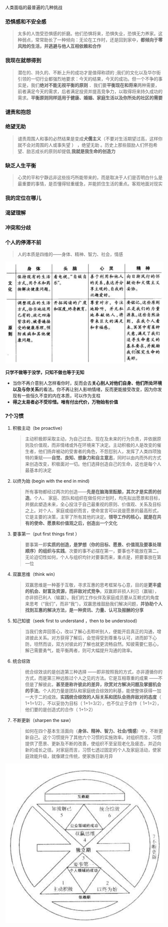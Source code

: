 人类面临的最普遍的几种挑战  

### 恐惧感和不安全感  

> 太多的人饱受恐惧感的折磨。他们恐惧将来，恐惧失业，恐惧无力养家。这种弱点，常常助长了一种倾向：无论在工作时，还是回到家中，**都倾向于零风险的生活，并逃避与他人互相依赖和合作**  

### 我现在就想得到  

> 潜在的、持久的、不断上升的成功才是值得称颂的  ;我们的文化以及华尔街引领的一切行业都强烈地要求：今天的结果，今天的成功。但一个不争的事实是，我们**绝对不能无视平衡的原则** ．我们要**平衡现在和将来**两种需要，前者满足今天的需求，后者满足投资并提高竞争力，以取得将来持久成功的需求。**平衡原则同样适用于健康、婚姻、家庭生活以及你所处的社区的需要**  

### 谴责和抱怨  

### 绝望无助  

> 谴责周围人和事的必然结果是变成**犬儒主义**（不要对生活期望过高，这样你就不会对周围的人或事失望  ） ，绝望无助  。历史上那些鼓励人们怀抱希望、励志成长的原则却提倡‚**我就是我生命的创造力**

### 缺乏人生平衡  

> 心灵的平和宁静远非这些技巧所能带来的，而是取决于人们是否明白什么是最重要的事情，是否懂得轻重缓急，并能抓住生活的重点。客观地面对现实  

### 我的定位在哪儿  

### 渴望理解  

### 冲突和分歧

### 个人的停滞不前

> 人的本质是四维的——身体、精神、智力、社会，情感  

![image-20220814100206255](../../../assets/image-20220814100206255.png)



**只学不做等于没学，只知不做也等于无知**

- 当你不再介意别人怎样看你时，反而会去**关心别人对他们自身、他们所处环境以及与你关系**的看法。你不再让别人影响情绪，反而更能接受改变，因为你发现有一些恒久不变的内在本质，可以作为支柱  
- **得之太易者必不受珍惜。唯有付出代价，万物始有价值**  

### 7个习惯

1. 积极主动（be proactive）

   > 主动积极即采取主动，为自己过去、现在及未来的行为负责，并依据原则及价值观，而非情绪或外在环境来下决定。主动积极的人是改变的催生者，他们扬弃被动的受害者的角色，不怨怼别人，发挥了人类四项独特的秉赋——**自觉、良知、想象力和自主意志**，同时以由内而外的方式来创造改变，积极面对一切。他们选择创造自己的生命，这也是每个人最基本的决定  

2. 以终为始  (begin with the end in mind)

   > 所有事物都经过两次的创造——**先是在脑海里酝酿，其次才是实质的创造**。个人、 家庭、团队和组织在做任何计划时，均先拟出愿景和目标，并据此塑造未来，全心投注于自己最重视的原则、价值观、关系及目标之上。对个人、家庭或组织而言，使命宣言可以说是愿景的最高形式，它是主要的决策，主宰了所有其他的决定。**领导工作的核心，就是在共有的使命、愿景和价值观之后，创造出一个文化**  

3. 要事第一（put first things first ）

   > 要事第一即**实质的创造，是梦想（你的目标、愿景、价值观及要事处理顺序）的组织与实践**。次要的事不必摆在第一，要事也不能放在第二。无论迫切性如何，个人与组织均针对要事而来，重点是，把要事放在第一位  

4. 双赢思维（think win）

   > 双赢思维是一种基于互敬，寻求互惠的思考框架与心意，目的是**更丰盛的机会、财富及资源，而非敌对式竞争**。双赢即非损人利已（赢输），亦非损已利人（输赢）。我们的工作伙伴及家庭成员要从互赖式的角度来思考（“我们”，而非“我”）。双赢思维鼓励我们解决问题，**并协助个人找到互惠的解决方法，是一种资讯、力量、认可及报酬的分享**  

5. 知己知彼（seek  first to understand ，then to be understood）

   > 当我们舍弃回答心，改以了解心去聆听别人，便能开启真正的沟通，增进彼此关系。对方获得了解后，会觉得受到尊重与认可，进而卸下心防，坦然而谈，双方对彼此的了解也就更流畅自然。知彼需要仁慈心，解己需要勇气，能平衡两者，则可大幅提升沟通的效率。  

6. 统合综效

   > 统合综效谈的是创造第三种选择 ——即非按照我的方式，亦非遵循你的方式，而是第三种远胜过个人之见的方法。它是互相尊重的成果 ——不但是了解彼此，**甚至是称许彼此的差异，欣赏对方解决问题及掌握机会的手法**。个人的力量是团队和家庭统合综效的利基，能使整体获得一加一大于二的成效。**实践统合综效的人际关系和团队会扬弃敌对的态度**（ 1+1=1/2），不以妥协为目标（ 1+1=3/2），也不仅止于合作（ 1+1=2），他们要的是创造式的合作（ 1+1>2）  

7. 不断更新（sharpen the saw）

   > 如何在四个基本生活面向（**身体、精神、智力、社会/情感**）中，不断更新自己。这个习惯提升了其他六个习惯的实施效率。对组织而言，习惯提供了愿景、更新及不断的改善，使组织不至呈现老化及疲态，并迈向新的成长之径。对家庭而言，习惯七透过固定的个人及家庭活动，使家庭效能升级，就像建立传统，使家族日新月异  



![image-20220814110835143](../../../assets/image-20220814110835143.png)